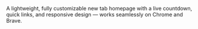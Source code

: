 A lightweight, fully customizable new tab homepage with a live countdown, quick links, and responsive design — works seamlessly on Chrome and Brave.
